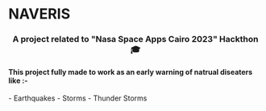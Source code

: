 # NAVERIS

<h3 align="center">A project related to "Nasa Space Apps Cairo 2023" Hackthon 🎓</h3>

<h4>This project fully made to work as an early warning of natrual diseaters like :-</h4>
- Earthquakes
- Storms
- Thunder Storms


